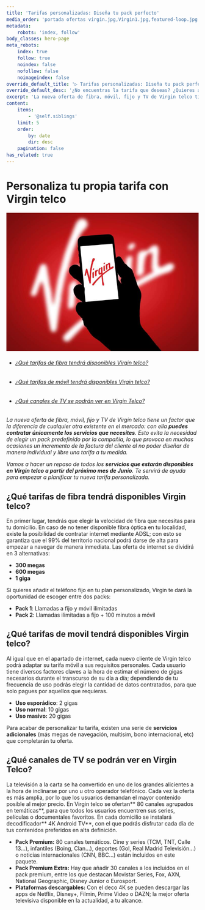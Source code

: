 ```yaml
---
title: 'Tarifas personalizadas: Diseña tu pack perfecto'
media_order: 'portada ofertas virgin.jpg,Virgin1.jpg,featured-loop.jpg'
metadata:
    robots: 'index, follow'
body_classes: hero-page
meta_robots:
    index: true
    follow: true
    noindex: false
    nofollow: false
    noimageindex: false
override_default_title: '▷ Tarifas personalizadas: Diseña tu pack perfecto'
override_default_desc: '¿No encuentras la tarifa que deseas? ¿Quieres adaptar la oferta de fibra, móvil y TV según tus necesidades? En Virgin telco queremos darte la oportunidad de contratar solo aquellos servicios que precises. Descubre todas las combinaciones posibles ¿A qué esperas?'
excerpt: 'La nueva oferta de fibra, móvil, fijo y TV de Virgin telco tiene un factor que la diferencia de cualquier otra existente en el mercado: con ella puedes contratar únicamente los servicios que necesites...'
content:
    items:
        - '@self.siblings'
    limit: 5
    order:
        by: date
        dir: desc
    pagination: false
has_related: true
---
```


# Personaliza tu propia tarifa con Virgin telco

![](Virgin1.jpg)
<div class="mb-5"></div>

<div class="links-list"></div>

* ######  <span class="magnet-link">[¿Qué tarifas de fibra tendrá disponibles Virgin telco?](#fibra)</span>
* ######  <span class="magnet-link">[¿Qué tarifas de móvil tendrá disponibles Virgin telco?](#movil)</span>
* ######  <span class="magnet-link">[¿Qué canales de TV se podrán ver en Virgin Telco?](#tv)</span>


<div class="mb-5"></div>

_La nueva oferta de fibra, móvil, fijo y TV de Virgin telco tiene un factor que la diferencia de cualquier otra existente en el mercado: con ella **puedes contratar únicamente los servicios que necesites**. Esto evita la necesidad de elegir un pack predefinido por la compañía, lo que provoca en muchas ocasiones un incremento de la factura del cliente al no poder diseñar de manera individual y libre una tarifa a tu medida._

_Vamos a hacer un repaso de todos los **servicios que estarán disponibles en Virgin telco a partir del próximo mes de Junio**. Te servirá de ayuda para empezar a planificar tu nueva tarifa personalizada._

<div class="mb-5"></div>

## <span id="fibra">¿Qué tarifas de fibra tendrá disponibles Virgin telco?</span>

En primer lugar, tendrás que elegir la velocidad de fibra que necesitas para tu domicilio. En caso de no tener disponible fibra óptica en tu localidad, existe la posibilidad de contratar internet mediante ADSL; con esto se garantiza que el 99% del territorio nacional podrá darse de alta para empezar a navegar de manera inmediata. Las oferta de internet se dividirá en 3 alternativas:

* **300 megas**
* **600 megas**
* **1 giga**

Si quieres añadir el teléfono fijo en tu plan personalizado, Virgin te dará la oportunidad de escoger entre dos packs:

* **Pack 1**: Llamadas a fijo y móvil ilimitadas
* **Pack 2**: Llamadas ilimitadas a fijo + 100 minutos a móvil

<div class="mb-5"></div>

## <span id="movil">¿Qué tarifas de movil tendrá disponibles Virgin telco?</span>

Al igual que en el apartado de internet, cada nuevo cliente de Virgin telco podrá adaptar su tarifa móvil a sus requisitos personales. Cada usuario tiene diversos factores claves a la hora de estimar el número de gigas necesarios durante el transcurso de su día a día; dependiendo de tu frecuencia de uso podrás elegir la cantidad de datos contratados, para que solo pagues por aquellos que requieras.

* **Uso esporádico**: 2 gigas
* **Uso normal**: 10 gigas
* **Uso masivo:** 20 gigas

Para acabar de personalizar tu tarifa, existen una serie de **servicios adicionales** (más megas de navegación, multisim, bono internacional, etc) que completarán tu oferta.

<div class="mb-5"></div>

## <span id="tv">¿Qué canales de TV se podrán ver en Virgin Telco?</span>

La televisión a la carta se ha convertido en uno de los grandes alicientes a la hora de inclinarse por uno u otro operador telefónico. Cada vez la oferta es más amplia, por lo que los usuarios demandan el mayor contenido posible al mejor precio. En Virgin telco se ofertan** 80 canales agrupados en temáticas**, para que todos los usuarios encuentren sus series, películas o documentales favoritos. En cada domicilio se instalará decodificador** 4K Android TV**, con el que podrás disfrutar cada día de tus contenidos preferidos en alta definición.

* **Pack Premium:** 80 canales temáticos. Cine y series (TCM, TNT, Calle 13…), infantiles (Boing, Clan…), deportes (Gol, Real Madrid Televisión…) o noticias internacionales (CNN, BBC…) están incluidos en este paquete.
* **Pack Premium Extra:** Hay que añadir 30 canales a los incluidos en el pack premium, entre los que destacan Movistar Series, Fox, AXN, National Geographic, Disney Junior o Eurosport.  
* **Plataformas descargables:** Con el deco 4K se pueden descargar las apps de Netflix, Disney+, Filmin, Prime Video o DAZN; la mejor oferta televisiva disponible en la actualidad, a tu alcance.





